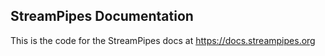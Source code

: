 ## StreamPipes Documentation

This is the code for the StreamPipes docs at https://docs.streampipes.org